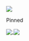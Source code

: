 <a href="https://github.com/keshprad/keshprad/">
  <img src="https://github-readme-stats.vercel.app/api?username=keshprad&title_color=a37ed3&text_color=ffffff&bg_color=303030&icon_color=a37ed3&show_icons=true">
</a>

<br>

<p>Pinned</p>
<p>
  <a href="https://github.com/keshprad/Algorithms">
    <img align="center" src="https://github-readme-stats.vercel.app/api/pin/?username=keshprad&repo=Algorithms&bg_color=303030&text_color=ffffff&icon_color=a37ed3&title_color=a37ed3&show_owner=true"/>
  </a>
  <a href="https://github.com/keshprad/RAD_GAME">
    <img align="center" src="https://github-readme-stats.vercel.app/api/pin/?username=keshprad&repo=RAD_GAME&bg_color=303030&text_color=ffffff&icon_color=a37ed3&title_color=a37ed3&show_owner=true"/>
</p>
